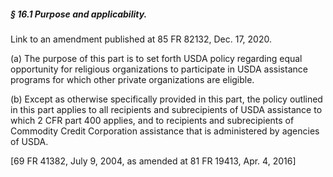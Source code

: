 ##### § 16.1 Purpose and applicability. #####

Link to an amendment published at 85 FR 82132, Dec. 17, 2020.

(a) The purpose of this part is to set forth USDA policy regarding equal opportunity for religious organizations to participate in USDA assistance programs for which other private organizations are eligible.

(b) Except as otherwise specifically provided in this part, the policy outlined in this part applies to all recipients and subrecipients of USDA assistance to which 2 CFR part 400 applies, and to recipients and subrecipients of Commodity Credit Corporation assistance that is administered by agencies of USDA.

[69 FR 41382, July 9, 2004, as amended at 81 FR 19413, Apr. 4, 2016]